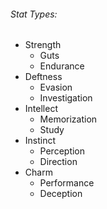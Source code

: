 

###### Stat Types:

- Strength
	- Guts
	- Endurance
- Deftness
	- Evasion
	- Investigation
- Intellect
	- Memorization
	- Study
- Instinct
	- Perception
	- Direction
- Charm
	- Performance
	- Deception
